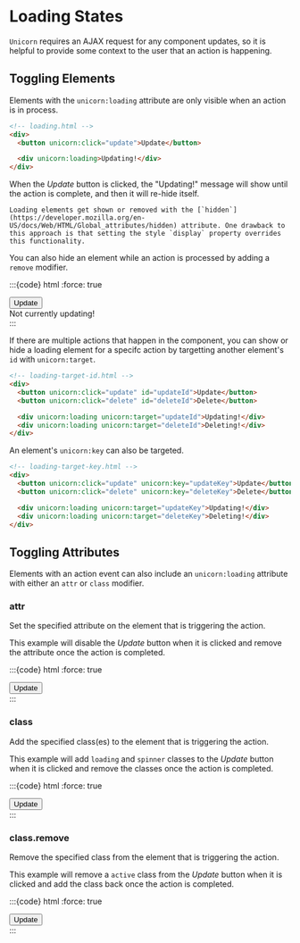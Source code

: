# Loading States

`Unicorn` requires an AJAX request for any component updates, so it is helpful to provide some context to the user that an action is happening.

## Toggling Elements

Elements with the `unicorn:loading` attribute are only visible when an action is in process.

```html
<!-- loading.html -->
<div>
  <button unicorn:click="update">Update</button>

  <div unicorn:loading>Updating!</div>
</div>
```

When the _Update_ button is clicked, the "Updating!" message will show until the action is complete, and then it will re-hide itself.

```{warning}
Loading elements get shown or removed with the [`hidden`](https://developer.mozilla.org/en-US/docs/Web/HTML/Global_attributes/hidden) attribute. One drawback to this approach is that setting the style `display` property overrides this functionality.
```

You can also hide an element while an action is processed by adding a `remove` modifier.

:::{code} html
:force: true

<!-- loading-remove.html -->
<div>
  <button unicorn:click="update">Update</button>

  <div unicorn:loading.remove>Not currently updating!</div>
</div>
:::

If there are multiple actions that happen in the component, you can show or hide a loading element for a specifc action by targetting another element's `id` with `unicorn:target`.

```html
<!-- loading-target-id.html -->
<div>
  <button unicorn:click="update" id="updateId">Update</button>
  <button unicorn:click="delete" id="deleteId">Delete</button>

  <div unicorn:loading unicorn:target="updateId">Updating!</div>
  <div unicorn:loading unicorn:target="deleteId">Deleting!</div>
</div>
```

An element's `unicorn:key` can also be targeted.

```html
<!-- loading-target-key.html -->
<div>
  <button unicorn:click="update" unicorn:key="updateKey">Update</button>
  <button unicorn:click="delete" unicorn:key="deleteKey">Delete</button>

  <div unicorn:loading unicorn:target="updateKey">Updating!</div>
  <div unicorn:loading unicorn:target="deleteKey">Deleting!</div>
</div>
```

## Toggling Attributes

Elements with an action event can also include an `unicorn:loading` attribute with either an `attr` or `class` modifier.

### attr

Set the specified attribute on the element that is triggering the action.

This example will disable the _Update_ button when it is clicked and remove the attribute once the action is completed.

:::{code} html
:force: true

<!-- loading-attr.html -->
<div>
  <button unicorn:click="update" unicorn:loading.attr="disabled">Update</button>
</div>
:::

### class

Add the specified class(es) to the element that is triggering the action.

This example will add `loading` and `spinner` classes to the _Update_ button when it is clicked and remove the classes once the action is completed.

:::{code} html
:force: true

<!-- loading-class.html -->
<div>
  <button unicorn:click="update" unicorn:loading.class="loading spinner">Update</button>
</div>
:::

### class.remove

Remove the specified class from the element that is triggering the action.

This example will remove a `active` class from the _Update_ button when it is clicked and add the class back once the action is completed.

:::{code} html
:force: true

<!-- loading-class-remove.html -->
<div>
  <button unicorn:click="update" unicorn:loading.class.remove="active">
    Update
  </button>
</div>
:::
